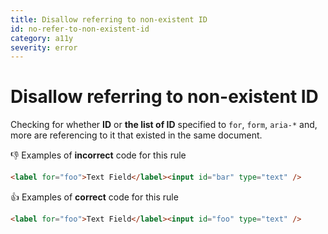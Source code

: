 ```yaml
---
title: Disallow referring to non-existent ID
id: no-refer-to-non-existent-id
category: a11y
severity: error
---
```


# Disallow referring to non-existent ID

Checking for whether **ID** or **the list of ID** specified to `for`, `form`, `aria-*` and, more are referencing to it that existed in the same document.

👎 Examples of **incorrect** code for this rule

```html
<label for="foo">Text Field</label><input id="bar" type="text" />
```

👍 Examples of **correct** code for this rule

```html
<label for="foo">Text Field</label><input id="foo" type="text" />
```
